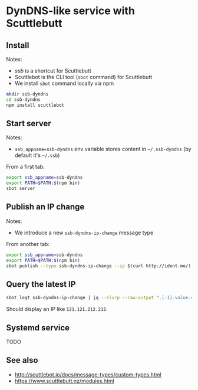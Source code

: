 # DynDNS-like service with Scuttlebutt

## Install

Notes:
- *ssb* is a shortcut for Scuttlebutt
- Scuttlebot is the CLI tool (`sbot` command) for Scuttlebutt
- We install `sbot` command locally via npm

```sh
mkdir ssb-dyndns
cd ssb-dyndns
npm install scuttlebot
```

## Start server

Notes:
- `ssb_appname=ssb-dyndns` env variable stores content in `~/.ssb-dyndns` (by default it's `~/.ssb`)

From a first tab:

```sh
export ssb_appname=ssb-dyndns
export PATH=$PATH:$(npm bin)
sbot server
```

## Publish an IP change

Notes:
- We introduce a new `ssb-dyndns-ip-change` message type

From another tab:

```sh
export ssb_appname=ssb-dyndns
export PATH=$PATH:$(npm bin)
sbot publish --type ssb-dyndns-ip-change --ip $(curl http://ident.me/)
```

## Query the latest IP

```sh
sbot logt ssb-dyndns-ip-change | jq --slurp --raw-output ".[-1].value.content.ip"
```

Should display an IP like `121.121.212.212`.

## Systemd service

TODO

## See also

- http://scuttlebot.io/docs/message-types/custom-types.html
- https://www.scuttlebutt.nz/modules.html
